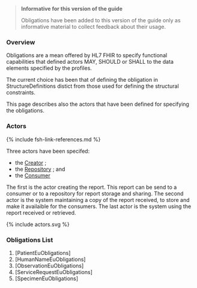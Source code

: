 
<div xmlns="http://www.w3.org/1999/xhtml" xmlns:xsi="http://www.w3.org/2001/XMLSchema-instance">
	<blockquote class="stu-note">
		<b>Informative for this version of the guide</b>
		<p>Obligations have been added to this version of the guide only as informative material to collect feedback about their usage.</p>
	</blockquote>
</div>


### Overview 

Obligations are a mean offered by HL7 FHIR to specify functional capabilities that defined actors MAY, SHOULD or SHALL to the data elements specified by the profiles.

The current choice has been that of defining the obligation in StructureDefinitions distict from those used for defining the structural constraints.

This page describes also the actors that have been defined for specifying the obligations.

### Actors

{% include fsh-link-references.md %}

Three actors have been specifed:
* the [Creator](ActorDefinition-actor-creator-eu-lab.html) ;
* the [Repository](ActorDefinition-actor-repos-eu-lab.html) ; and 
* the [Consumer](ActorDefinition-actor-consumer-eu-lab.html)

The first is the actor creating the report. This report can be send to a consumer or to a repository for report storage and sharing. 
The second actor is the system maintaining a copy of the report received, to store and make it availaìble for the consumers.
The last actor is the system using the report received or retrieved.

<p>{% include actors.svg %}</p>

### Obligations List

1. [PatientEuObligations]
1. [HumanNameEuObligations]
1. [ObservationEuObligations]
1. [ServiceRequestEuObligations]
1. [SpecimenEuObligations]